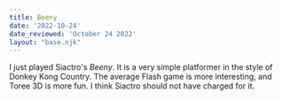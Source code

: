 ```yaml
---
title: Beeny
date: '2022-10-24'
date_reviewed: 'October 24 2022'
layout: "base.njk"
---
```


I just played Siactro's _Beeny_. It is a very simple platformer in
the style of Donkey Kong Country. The average Flash game is more
interesting, and Toree 3D is more fun. I think Siactro should not have
charged for it.
